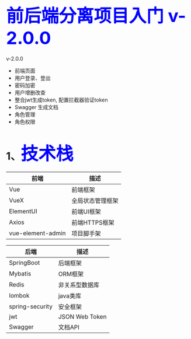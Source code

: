 # <font color=Blue size=10>前后端分离项目入门 v-2.0.0</font>
v-2.0.0
  * 前端页面
  * 用户登录、登出
  * 密码加密
  * 用户增删改查
  * 整合jwt生成token, 配置拦截器验证token
  * Swagger 生成文档
  * 角色管理
  * 角色权限

# 1、<font color=Blue size=10>技术栈</font>

| 前端                | 描述        |
|-------------------|-----------|
| Vue               | 前端框架      |
| VueX              | 全局状态管理框架  |
| ElementUI         | 前端UI框架    |
| Axios             | 前端HTTPS框架 |
| vue-element-admin | 项目脚手架     |


| 后端              | 描述             |
|-----------------|----------------|
| SpringBoot      | 后端框架           |
| Mybatis         | ORM框架          |
| Redis           | 非关系型数据库        |
| lombok          | java类库         |
| spring-security | 安全框架           |
| jwt             | JSON Web Token |
| Swagger         | 文档API          |
